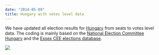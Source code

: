```yaml
---
date: "2014-05-09"
title: Hungary with votes level data
---
```


We have updated all election results for [Hungary](http://dev.parlgov.org/data/fra/) from seats to votes level data. The coding is mainly based on the [National Election Committee Hungary](http://www.valasztas.hu/) and the [Essex CEE elections database](http://www2.essex.ac.uk/elect/database/election.asp).

![](/images/parliament-european-union.jpg)
